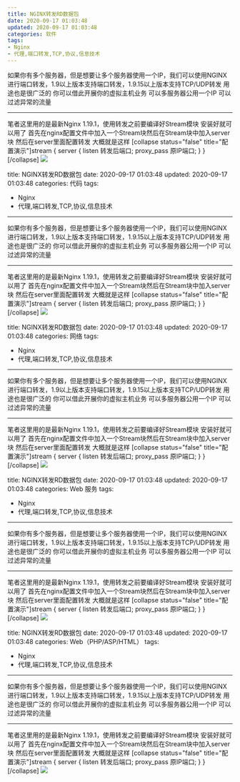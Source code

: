 ```yaml
---
title: NGINX转发RD数据包
date: 2020-09-17 01:03:48
updated: 2020-09-17 01:03:48
categories: 软件
tags:
- Nginx
- 代理,端口转发,TCP,协议,信息技术
---
```

如果你有多个服务器，但是想要让多个服务器使用一个IP，我们可以使用NGINX进行端口转发，1.9以上版本支持端口转发，1.9.15以上版本支持TCP/UDP转发
用途也是很广泛的 你可以借此开展你的虚拟主机业务 可以多服务器公用一个IP 可以过滤异常的流量


----------
笔者这里用的是最新Nginx 1.19.1，使用转发之前要编译好Stream模块
安装好就可以用了
首先在nginx配置文件中加入一个Stream块然后在Stream块中加入server块
然后在server里面配置转发
大概就是这样
[collapse status="false" title="配置演示"]stream {
    server {
        listen 转发后端口;
        proxy_pass 原IP端口;
    }
}[/collapse]
![  ][1]


  [1]: https://cos.mbrjun.cn/IMGS/2020/09/17/sc.png---
title: NGINX转发RD数据包
date: 2020-09-17 01:03:48
updated: 2020-09-17 01:03:48
categories: 代码
tags:
- Nginx
- 代理,端口转发,TCP,协议,信息技术
---
如果你有多个服务器，但是想要让多个服务器使用一个IP，我们可以使用NGINX进行端口转发，1.9以上版本支持端口转发，1.9.15以上版本支持TCP/UDP转发
用途也是很广泛的 你可以借此开展你的虚拟主机业务 可以多服务器公用一个IP 可以过滤异常的流量


----------
笔者这里用的是最新Nginx 1.19.1，使用转发之前要编译好Stream模块
安装好就可以用了
首先在nginx配置文件中加入一个Stream块然后在Stream块中加入server块
然后在server里面配置转发
大概就是这样
[collapse status="false" title="配置演示"]stream {
    server {
        listen 转发后端口;
        proxy_pass 原IP端口;
    }
}[/collapse]
![  ][1]


  [1]: https://cos.mbrjun.cn/IMGS/2020/09/17/sc.png---
title: NGINX转发RD数据包
date: 2020-09-17 01:03:48
updated: 2020-09-17 01:03:48
categories: 网络
tags:
- Nginx
- 代理,端口转发,TCP,协议,信息技术
---
如果你有多个服务器，但是想要让多个服务器使用一个IP，我们可以使用NGINX进行端口转发，1.9以上版本支持端口转发，1.9.15以上版本支持TCP/UDP转发
用途也是很广泛的 你可以借此开展你的虚拟主机业务 可以多服务器公用一个IP 可以过滤异常的流量


----------
笔者这里用的是最新Nginx 1.19.1，使用转发之前要编译好Stream模块
安装好就可以用了
首先在nginx配置文件中加入一个Stream块然后在Stream块中加入server块
然后在server里面配置转发
大概就是这样
[collapse status="false" title="配置演示"]stream {
    server {
        listen 转发后端口;
        proxy_pass 原IP端口;
    }
}[/collapse]
![  ][1]


  [1]: https://cos.mbrjun.cn/IMGS/2020/09/17/sc.png---
title: NGINX转发RD数据包
date: 2020-09-17 01:03:48
updated: 2020-09-17 01:03:48
categories: Web 服务
tags:
- Nginx
- 代理,端口转发,TCP,协议,信息技术
---
如果你有多个服务器，但是想要让多个服务器使用一个IP，我们可以使用NGINX进行端口转发，1.9以上版本支持端口转发，1.9.15以上版本支持TCP/UDP转发
用途也是很广泛的 你可以借此开展你的虚拟主机业务 可以多服务器公用一个IP 可以过滤异常的流量


----------
笔者这里用的是最新Nginx 1.19.1，使用转发之前要编译好Stream模块
安装好就可以用了
首先在nginx配置文件中加入一个Stream块然后在Stream块中加入server块
然后在server里面配置转发
大概就是这样
[collapse status="false" title="配置演示"]stream {
    server {
        listen 转发后端口;
        proxy_pass 原IP端口;
    }
}[/collapse]
![  ][1]


  [1]: https://cos.mbrjun.cn/IMGS/2020/09/17/sc.png---
title: NGINX转发RD数据包
date: 2020-09-17 01:03:48
updated: 2020-09-17 01:03:48
categories: Web（PHP/ASP/HTML）
tags:
- Nginx
- 代理,端口转发,TCP,协议,信息技术
---
如果你有多个服务器，但是想要让多个服务器使用一个IP，我们可以使用NGINX进行端口转发，1.9以上版本支持端口转发，1.9.15以上版本支持TCP/UDP转发
用途也是很广泛的 你可以借此开展你的虚拟主机业务 可以多服务器公用一个IP 可以过滤异常的流量


----------
笔者这里用的是最新Nginx 1.19.1，使用转发之前要编译好Stream模块
安装好就可以用了
首先在nginx配置文件中加入一个Stream块然后在Stream块中加入server块
然后在server里面配置转发
大概就是这样
[collapse status="false" title="配置演示"]stream {
    server {
        listen 转发后端口;
        proxy_pass 原IP端口;
    }
}[/collapse]
![  ][1]


  [1]: https://cos.mbrjun.cn/IMGS/2020/09/17/sc.png